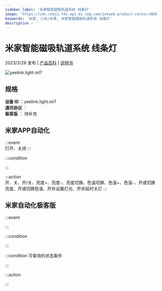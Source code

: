 ```yaml
---
sidebar_label: '米家智能磁吸轨道系统 线条灯'
image: 'https://cdn.cnbj1.fds.api.mi-img.com/iotweb-product-center/d608a59765408666f79a9f81f2e27619_1666948238886.png?GalaxyAccessKeyId=AKVGLQWBOVIRQ3XLEW&Expires=9223372036854775807&Signature=hKWXeQ9t7pNLXlZXodHaAgGbgX0='
keywords: '米家, 小米/米家, 米家智能磁吸轨道系统 线条灯'
description : ''
---
```

# 米家智能磁吸轨道系统 线条灯

2023/3/28 发布 | [产品百科](https://home.mi.com/webapp/content/baike/product/index.html?model=yeelink.light.ml7/) | [说明书](https://home.mi.com/views/introduction.html?model=yeelink.light.ml7&region=cn)

![yeelink.light.ml7](https://cdn.cnbj1.fds.api.mi-img.com/iotweb-product-center/d608a59765408666f79a9f81f2e27619_1666948238886.png?GalaxyAccessKeyId=AKVGLQWBOVIRQ3XLEW&Expires=9223372036854775807&Signature=hKWXeQ9t7pNLXlZXodHaAgGbgX0=)

## 规格  
> 
**设备 ID** ：yeelink.light.ml7  
**通讯协议** ：  
**极客版**  ： 待补充 


## 米家APP自动化  

:::event  
打开、关闭
:::

:::condition  

:::

:::action   
开、关、开/关、亮度+、亮度-、亮度切换、色温切换、色温+、色温-、开或切换亮度、开或切换色温、开并设置灯光、开并延时关灯
:::

## 米家自动化极客版  

:::event  

:::

:::condition  

:::

:::condition 可查询的状态条件  

:::

:::action  

:::

        
